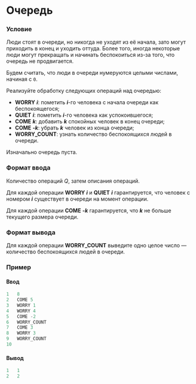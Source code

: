 # Очередь

### Условие
 
Люди стоят в очереди, но никогда не уходят из её начала, зато могут приходить в конец и уходить оттуда. Более того, иногда некоторые люди могут прекращать и начинать беспокоиться из-за того, что очередь не продвигается.

Будем считать, что люди в очереди нумеруются целыми числами, начиная с `0`.

Реализуйте обработку следующих операций над очередью:

* __WORRY__ ___i___: пометить ___i___-го человека с начала очереди как беспокоящегося;
* __QUIET__ ___i___: пометить ___i___-го человека как успокоившегося;
* __COME__ ___k___: добавить ___k___ спокойных человек в конец очереди;
* __COME__ ___-k___: убрать ___k___ человек из конца очереди;
* __WORRY_COUNT__: узнать количество беспокоящихся людей в очереди.

Изначально очередь пуста.

### Формат ввода

Количество операций _Q_, затем описания операций.

Для каждой операции __WORRY__ ___i___ и __QUIET__ ___i___ гарантируется, что человек с номером ___i___ существует в очереди на момент операции.

Для каждой операции __COME__ ___-k___ гарантируется, что ___k___ не больше текущего размера очереди.

### Формат вывода

Для каждой операции __WORRY_COUNT__ выведите одно целое число — количество беспокоящихся людей в очереди.

### Пример

#### Ввод

```c++
1   8
2   COME 5
3   WORRY 1
4   WORRY 4
5   COME -2
6   WORRY_COUNT
7   COME 3
8   WORRY 3
9   WORRY_COUNT
10
```

#### Вывод

```c++
1   1
2   2
```
